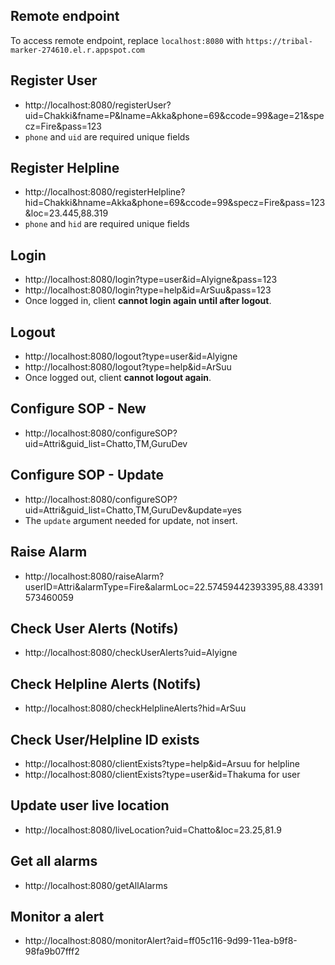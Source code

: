 ## Remote endpoint
To access remote endpoint, replace `localhost:8080` with `https://tribal-marker-274610.el.r.appspot.com`
## Register User
- http://localhost:8080/registerUser?uid=Chakki&fname=P&lname=Akka&phone=69&ccode=99&age=21&specz=Fire&pass=123
- `phone` and `uid` are required unique fields 
## Register Helpline
- http://localhost:8080/registerHelpline?hid=Chakki&hname=Akka&phone=69&ccode=99&specz=Fire&pass=123&loc=23.445,88.319
- `phone` and `hid` are required unique fields 
## Login
- http://localhost:8080/login?type=user&id=Alyigne&pass=123
- http://localhost:8080/login?type=help&id=ArSuu&pass=123
- Once logged in, client **cannot login again until after logout**.
## Logout
- http://localhost:8080/logout?type=user&id=Alyigne
- http://localhost:8080/logout?type=help&id=ArSuu
- Once logged out, client **cannot logout again**.
## Configure SOP - New
- http://localhost:8080/configureSOP?uid=Attri&guid_list=Chatto,TM,GuruDev
## Configure SOP - Update
- http://localhost:8080/configureSOP?uid=Attri&guid_list=Chatto,TM,GuruDev&update=yes
- The `update` argument needed for update, not insert.
## Raise Alarm
- http://localhost:8080/raiseAlarm?userID=Attri&alarmType=Fire&alarmLoc=22.57459442393395,88.43391573460059
## Check User Alerts (Notifs)
- http://localhost:8080/checkUserAlerts?uid=Alyigne
## Check Helpline Alerts (Notifs)
- http://localhost:8080/checkHelplineAlerts?hid=ArSuu
## Check User/Helpline ID exists
- http://localhost:8080/clientExists?type=help&id=Arsuu for helpline
- http://localhost:8080/clientExists?type=user&id=Thakuma for user
## Update user live location
- http://localhost:8080/liveLocation?uid=Chatto&loc=23.25,81.9
## Get all alarms
- http://localhost:8080/getAllAlarms
## Monitor a alert
- http://localhost:8080/monitorAlert?aid=ff05c116-9d99-11ea-b9f8-98fa9b07fff2